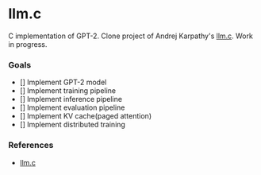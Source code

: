 # llm.c

C implementation of GPT-2. Clone project of Andrej Karpathy's [llm.c](https://github.com/karpathy/llm.c). Work in progress.

### Goals
- [] Implement GPT-2 model
- [] Implement training pipeline
- [] Implement inference pipeline
- [] Implement evaluation pipeline
- [] Implement KV cache(paged attention)
- [] Implement distributed training

### References
- [llm.c](https://github.com/karpathy/llm.c)